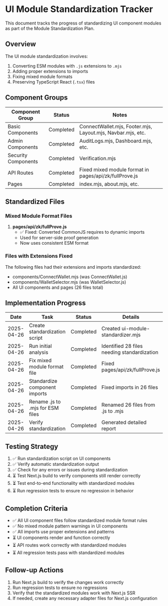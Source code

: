 # UI Module Standardization Tracker

This document tracks the progress of standardizing UI component modules as part of the Module Standardization Plan.

## Overview

The UI module standardization involves:
1. Converting ESM modules with `.js` extensions to `.mjs`
2. Adding proper extensions to imports
3. Fixing mixed module formats
4. Preserving TypeScript React (`.tsx`) files

## Component Groups

| Component Group | Status | Notes |
|-----------------|--------|-------|
| Basic Components | Completed | ConnectWallet.mjs, Footer.mjs, Layout.mjs, Navbar.mjs, etc. |
| Admin Components | Completed | AuditLogs.mjs, Dashboard.mjs, etc. |
| Security Components | Completed | Verification.mjs |
| API Routes | Completed | Fixed mixed module format in pages/api/zk/fullProve.js |
| Pages | Completed | index.mjs, about.mjs, etc. |

## Standardized Files

### Mixed Module Format Files

1. **pages/api/zk/fullProve.js**
   - ✅ Fixed: Converted CommonJS requires to dynamic imports
   - Used for server-side proof generation
   - Now uses consistent ESM format

### Files with Extensions Fixed

The following files had their extensions and imports standardized:
- components/ConnectWallet.mjs (was ConnectWallet.js)
- components/WalletSelector.mjs (was WalletSelector.js)
- All UI components and pages (26 files total)

## Implementation Progress

| Date | Task | Status | Details |
|------|------|--------|---------|
| 2025-04-26 | Create standardization script | Completed | Created ui-module-standardizer.mjs |
| 2025-04-26 | Run initial analysis | Completed | Identified 28 files needing standardization |
| 2025-04-26 | Fix mixed module format file | Completed | Fixed pages/api/zk/fullProve.js |
| 2025-04-26 | Standardize component imports | Completed | Fixed imports in 26 files |
| 2025-04-26 | Rename .js to .mjs for ESM files | Completed | Renamed 26 files from .js to .mjs |
| 2025-04-26 | Verify standardization | Completed | Generated detailed report |

## Testing Strategy

1. ✅ Run standardization script on UI components
2. ✅ Verify automatic standardization output
3. ✅ Check for any errors or issues during standardization
4. ⏳ Test Next.js build to verify components still render correctly
5. ⏳ Test end-to-end functionality with standardized modules
6. ⏳ Run regression tests to ensure no regression in behavior

## Completion Criteria

- ✅ All UI component files follow standardized module format rules
- ✅ No mixed module pattern warnings in UI components
- ✅ All imports use proper extensions and patterns
- ⏳ UI components render and function correctly
- ⏳ API routes work correctly with standardized modules
- ⏳ All regression tests pass with standardized modules

## Follow-up Actions

1. Run Next.js build to verify the changes work correctly
2. Run regression tests to ensure no regressions
3. Verify that the standardized modules work with Next.js SSR
4. If needed, create any necessary adapter files for Next.js configuration